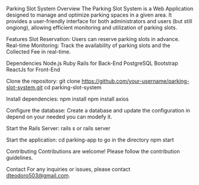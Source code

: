   Parking Slot System
  Overview
  The Parking Slot System is a Web Application designed to manage and optimize parking spaces in a given area. It provides a user-friendly interface for both administrators and users (but still ongiong), allowing efficient monitoring and utilization of parking slots.
  
  Features
  Slot Reservation: Users can reserve parking slots in advance.
  Real-time Monitoring: Track the availability of parking slots and the Collected Fee in real-time.
  
  Dependencies
  Node.js
  Ruby Rails for Back-End
  PostgreSQL
  Bootstrap
  ReactJs for Front-End
  
  Clone the repository:
  git clone https://github.com/your-username/parking-slot-system.git
  cd parking-slot-system
  
  Install dependencies:
  npm install
  npm install axios
  
  Configure the database:
  Create a database and update the configuration in depend on your needed you can modefy it.
  
  Start the Rails Server:
  rails s or rails server
  
  Start the application:
  cd parking-app to go in the directory
  npm start
  
  Contributing
  Contributions are welcome! Please follow the contribution guidelines.
  
  Contact
  For any inquiries or issues, please contact dteodoro503@gmail.com.
